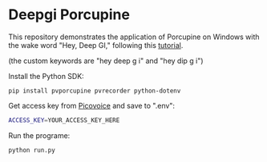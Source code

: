 # Deepgi Porcupine

This repository demonstrates the application of Porcupine on Windows with the wake word "Hey, Deep GI," following this [tutorial](https://picovoice.ai/blog/python-wake-word-detection-tutorial/).

(the custom keywords are "hey deep g i" and "hey dip g i")

Install the Python SDK:

```console
pip install pvporcupine pvrecorder python-dotenv
```

Get access key from [Picovoice](https://console.picovoice.ai/) and save to ".env":

```bash
ACCESS_KEY=YOUR_ACCESS_KEY_HERE
```

Run the programe:
```console
python run.py
```
